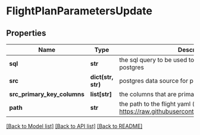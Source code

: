 # FlightPlanParametersUpdate

## Properties
Name | Type | Description | Notes
------------ | ------------- | ------------- | -------------
**sql** | **str** | the sql query to be used to pull cleaned data from postgres | [optional] 
**src** | **dict(str, str)** | postgres data source for pulling clean data | [optional] 
**src_primary_key_columns** | **list[str]** | the columns that are primary keys in the cleaned data | [optional] 
**path** | **str** | the path to the flight yaml (i.e. https://raw.githubusercontent.com/pathToFlight.yaml) | [optional] 

[[Back to Model list]](../README.md#documentation-for-models) [[Back to API list]](../README.md#documentation-for-api-endpoints) [[Back to README]](../README.md)


